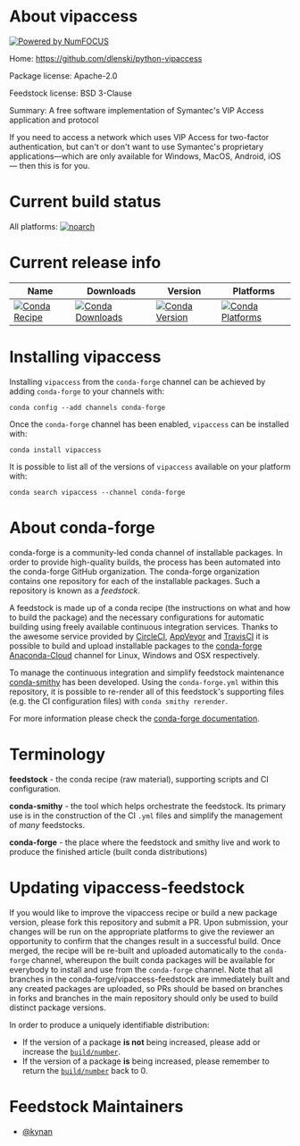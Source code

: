 About vipaccess
===============

[![Powered by NumFOCUS](https://img.shields.io/badge/powered%20by-NumFOCUS-orange.svg?style=flat&colorA=E1523D&colorB=007D8A)](http://numfocus.org)

Home: https://github.com/dlenski/python-vipaccess

Package license: Apache-2.0

Feedstock license: BSD 3-Clause

Summary: A free software implementation of Symantec's VIP Access application and protocol

If you need to access a network which uses VIP Access for two-factor
authentication, but can't or don't want to use Symantec's proprietary
applications—which are only available for Windows, MacOS, Android, iOS —
then this is for you.


Current build status
====================

All platforms:
[![noarch](https://img.shields.io/circleci/project/github/conda-forge/vipaccess-feedstock/master.svg?label=noarch)](https://circleci.com/gh/conda-forge/vipaccess-feedstock)

Current release info
====================

| Name | Downloads | Version | Platforms |
| --- | --- | --- | --- |
| [![Conda Recipe](https://img.shields.io/badge/recipe-vipaccess-green.svg)](https://anaconda.org/conda-forge/vipaccess) | [![Conda Downloads](https://img.shields.io/conda/dn/conda-forge/vipaccess.svg)](https://anaconda.org/conda-forge/vipaccess) | [![Conda Version](https://img.shields.io/conda/vn/conda-forge/vipaccess.svg)](https://anaconda.org/conda-forge/vipaccess) | [![Conda Platforms](https://img.shields.io/conda/pn/conda-forge/vipaccess.svg)](https://anaconda.org/conda-forge/vipaccess) |

Installing vipaccess
====================

Installing `vipaccess` from the `conda-forge` channel can be achieved by adding `conda-forge` to your channels with:

```
conda config --add channels conda-forge
```

Once the `conda-forge` channel has been enabled, `vipaccess` can be installed with:

```
conda install vipaccess
```

It is possible to list all of the versions of `vipaccess` available on your platform with:

```
conda search vipaccess --channel conda-forge
```


About conda-forge
=================

conda-forge is a community-led conda channel of installable packages.
In order to provide high-quality builds, the process has been automated into the
conda-forge GitHub organization. The conda-forge organization contains one repository
for each of the installable packages. Such a repository is known as a *feedstock*.

A feedstock is made up of a conda recipe (the instructions on what and how to build
the package) and the necessary configurations for automatic building using freely
available continuous integration services. Thanks to the awesome service provided by
[CircleCI](https://circleci.com/), [AppVeyor](https://www.appveyor.com/)
and [TravisCI](https://travis-ci.org/) it is possible to build and upload installable
packages to the [conda-forge](https://anaconda.org/conda-forge)
[Anaconda-Cloud](https://anaconda.org/) channel for Linux, Windows and OSX respectively.

To manage the continuous integration and simplify feedstock maintenance
[conda-smithy](https://github.com/conda-forge/conda-smithy) has been developed.
Using the ``conda-forge.yml`` within this repository, it is possible to re-render all of
this feedstock's supporting files (e.g. the CI configuration files) with ``conda smithy rerender``.

For more information please check the [conda-forge documentation](https://conda-forge.org/docs/).

Terminology
===========

**feedstock** - the conda recipe (raw material), supporting scripts and CI configuration.

**conda-smithy** - the tool which helps orchestrate the feedstock.
                   Its primary use is in the construction of the CI ``.yml`` files
                   and simplify the management of *many* feedstocks.

**conda-forge** - the place where the feedstock and smithy live and work to
                  produce the finished article (built conda distributions)


Updating vipaccess-feedstock
============================

If you would like to improve the vipaccess recipe or build a new
package version, please fork this repository and submit a PR. Upon submission,
your changes will be run on the appropriate platforms to give the reviewer an
opportunity to confirm that the changes result in a successful build. Once
merged, the recipe will be re-built and uploaded automatically to the
`conda-forge` channel, whereupon the built conda packages will be available for
everybody to install and use from the `conda-forge` channel.
Note that all branches in the conda-forge/vipaccess-feedstock are
immediately built and any created packages are uploaded, so PRs should be based
on branches in forks and branches in the main repository should only be used to
build distinct package versions.

In order to produce a uniquely identifiable distribution:
 * If the version of a package **is not** being increased, please add or increase
   the [``build/number``](https://conda.io/docs/user-guide/tasks/build-packages/define-metadata.html#build-number-and-string).
 * If the version of a package **is** being increased, please remember to return
   the [``build/number``](https://conda.io/docs/user-guide/tasks/build-packages/define-metadata.html#build-number-and-string)
   back to 0.

Feedstock Maintainers
=====================

* [@kynan](https://github.com/kynan/)

